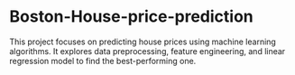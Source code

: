 # Boston-House-price-prediction
This project focuses on predicting house prices using machine learning algorithms. It explores data preprocessing, feature engineering, and linear regression model to find the best-performing one.

